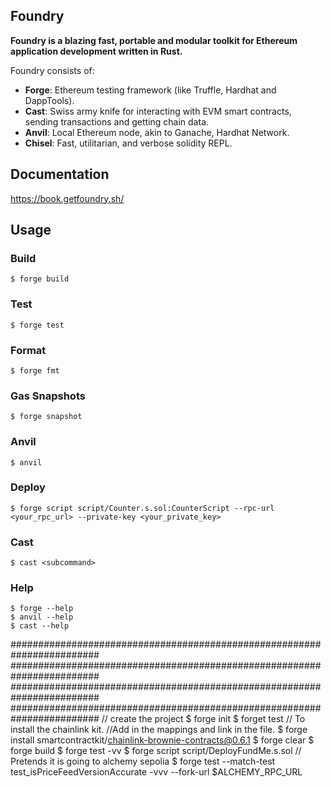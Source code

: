 ## Foundry

**Foundry is a blazing fast, portable and modular toolkit for Ethereum application development written in Rust.**

Foundry consists of:

- **Forge**: Ethereum testing framework (like Truffle, Hardhat and DappTools).
- **Cast**: Swiss army knife for interacting with EVM smart contracts, sending transactions and getting chain data.
- **Anvil**: Local Ethereum node, akin to Ganache, Hardhat Network.
- **Chisel**: Fast, utilitarian, and verbose solidity REPL.

## Documentation

https://book.getfoundry.sh/

## Usage

### Build

```shell
$ forge build
```

### Test

```shell
$ forge test
```

### Format

```shell
$ forge fmt
```

### Gas Snapshots

```shell
$ forge snapshot
```

### Anvil

```shell
$ anvil
```

### Deploy

```shell
$ forge script script/Counter.s.sol:CounterScript --rpc-url <your_rpc_url> --private-key <your_private_key>
```

### Cast

```shell
$ cast <subcommand>
```

### Help

```shell
$ forge --help
$ anvil --help
$ cast --help
```

########################################################################
########################################################################
########################################################################
########################################################################
// create the project
$ forge init
$ forget test
// To install the chainlink kit. //Add in the mappings and link in the file.
$ forge install smartcontractkit/chainlink-brownie-contracts@0.6.1
$ forge clear
$ forge build
$ forge test -vv
$ forge script script/DeployFundMe.s.sol
// Pretends it is going to alchemy sepolia
$ forge test --match-test test_isPriceFeedVersionAccurate -vvv --fork-url $ALCHEMY_RPC_URL
